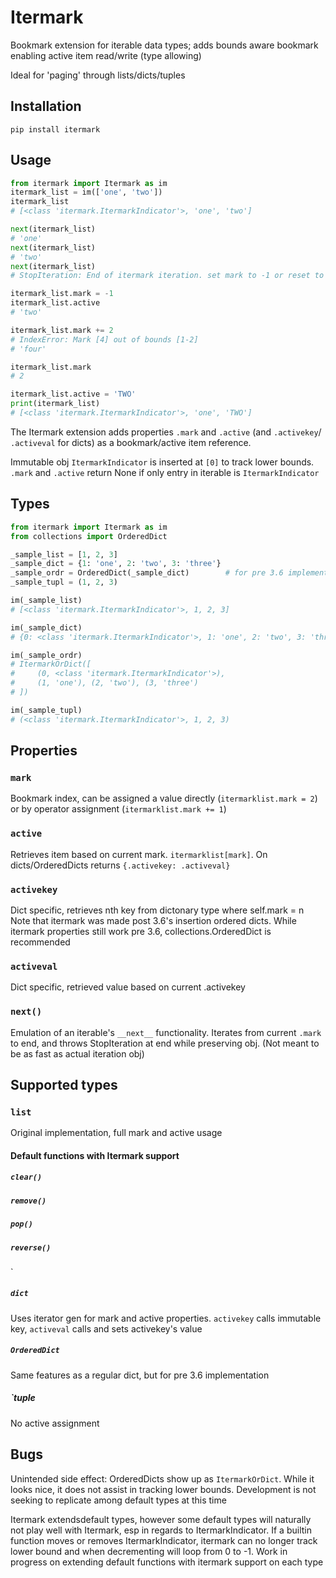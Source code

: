 # Itermark
Bookmark extension for iterable data types; adds bounds aware bookmark
 enabling active item read/write (type allowing)

Ideal for 'paging' through lists/dicts/tuples

## Installation
```
pip install itermark
```

## Usage
 ```python
from itermark import Itermark as im
itermark_list = im(['one', 'two'])
itermark_list
# [<class 'itermark.ItermarkIndicator'>, 'one', 'two']

next(itermark_list)
# 'one'
next(itermark_list)
# 'two'
next(itermark_list)
# StopIteration: End of itermark iteration. set mark to -1 or reset to 1

itermark_list.mark = -1
itermark_list.active
# 'two'

itermark_list.mark += 2
# IndexError: Mark [4] out of bounds [1-2]
# 'four'

itermark_list.mark
# 2

itermark_list.active = 'TWO'
print(itermark_list)
# [<class 'itermark.ItermarkIndicator'>, 'one', 'TWO']
```
The Itermark extension adds properties `.mark` and `.active` (and `.activekey`/
 `.activeval` for dicts) as a bookmark/active item reference. 
 
Immutable obj `ItermarkIndicator` is inserted at `[0]` to track lower
 bounds. `.mark` and `.active` return None if only entry in iterable is
  `ItermarkIndicator`

## Types
```python
from itermark import Itermark as im
from collections import OrderedDict

_sample_list = [1, 2, 3]
_sample_dict = {1: 'one', 2: 'two', 3: 'three'}
_sample_ordr = OrderedDict(_sample_dict)        # for pre 3.6 implementation
_sample_tupl = (1, 2, 3)

im(_sample_list)
# [<class 'itermark.ItermarkIndicator'>, 1, 2, 3]

im(_sample_dict)
# {0: <class 'itermark.ItermarkIndicator'>, 1: 'one', 2: 'two', 3: 'three'}

im(_sample_ordr)
# ItermarkOrDict([
#     (0, <class 'itermark.ItermarkIndicator'>), 
#     (1, 'one'), (2, 'two'), (3, 'three')
# ])

im(_sample_tupl)
# (<class 'itermark.ItermarkIndicator'>, 1, 2, 3)
```

## Properties

### `mark` 
Bookmark index, can be assigned a value directly (`itermarklist.mark = 2`) or
 by 
 operator assignment (`itermarklist.mark += 1`)

### `active` 
Retrieves item based on current mark. `itermarklist[mark]`. On dicts/OrderedDicts
 returns `{.activekey: .activeval}` 

### `activekey` 
Dict specific, retrieves nth key from dictonary type where self.mark = n
 Note that itermark was made post 3.6's insertion ordered dicts. While
  itermark properties still work pre 3.6, collections.OrderedDict is
   recommended

### `activeval`
Dict specific, retrieved value based on current .activekey 

### `next()`
Emulation of an iterable's `__next__` functionality. Iterates from current
 `.mark` to end, and throws StopIteration at end while preserving obj. (Not
  meant to be as fast as actual iteration obj)

## Supported types

### `list`
Original implementation, full mark and active usage

#### Default functions with Itermark support
##### `clear()`
##### `remove()`
##### `pop()`
##### `reverse()`
`
##### `dict`
Uses iterator gen for mark and active properties. `activekey` calls immutable
 key, `activeval` calls and sets activekey's value

##### `OrderedDict`
Same features as a regular dict, but for pre 3.6 implementation

##### `tuple
No active assignment 

## Bugs
Unintended side effect: OrderedDicts show up as `ItermarkOrDict`. While it
 looks nice, it does not assist in tracking lower bounds. Development is not
  seeking to replicate among default types at this time
  
Itermark extendsdefault types, however some default types will naturally not 
 play well with Itermark, esp in regards to ItermarkIndicator.  If a builtin 
  function moves or removes ItermarkIndicator, itermark can no longer
   track lower bound and when decrementing will loop from 0 to -1. Work in 
    progress on extending default functions with itermark support on each type
